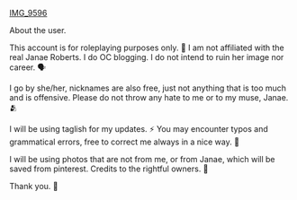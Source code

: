 [IMG_9596](https://github.com/chalunaria/chalunariaa/assets/145884556/bf86f617-6874-42a9-b671-056cdd7f933d)

About the user.

This account is for roleplaying purposes only. 🌷 I am not affiliated with the real Janae Roberts. I do OC blogging. I do not intend to ruin her image nor career. 🗣️

I go by she/her, nicknames are also free, just not anything that is too much and is offensive. Please do not throw any hate to me or to my muse, Janae. 🫂

I will be using taglish for my updates. ⚡️ You may encounter typos and grammatical errors, free to correct me always in a nice way. 🌼

I will be using photos that are not from me, or from Janae, which will be saved from pinterest. Credits to the rightful owners. 📸

Thank you. 🌟
